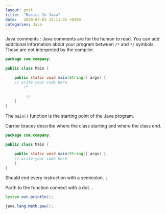 ```yaml
---
layout: post
title:  "Basics In Java"
date:   2020-07-03 12:11:45 +0300
categories: Java
---
```


Java comments : Java comments are for the human to read. You can add additional information about your program between `/*` and `*/` symbols. Those are not interpreted by the compiler.

```java
package com.company;

public class Main {

    public static void main(String[] args) {
	// write your code here
        /*
        
         */
    }
}
```

The `main()` function is the starting point of the Java program.

Carrier braces describe where the class starting and where the class end.

```java
package com.company;

public class Main {

    public static void main(String[] args) {
	// write your code here
    }
}
```

Should end every instruction with a semicolon. `;` 

Parth to the function connect with a dot. `.`

```java
System.out.println();

java.lang.Math.pow();
```
